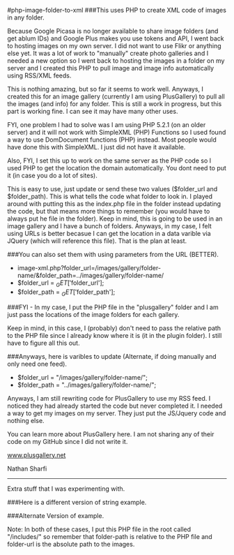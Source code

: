 

#php-image-folder-to-xml
###This uses PHP to create XML code of images in any folder.

Because Google Picasa is no longer available to share image folders (and get ablum IDs) and Google Plus makes you use tokens and API, I went back to hosting images on my own server. I did not want to use Flikr or anything else yet. It was a lot of work to "manually" create photo galleries and I needed a new option so I went back to hosting the images in a folder on my server and I created this PHP to pull image and image info automatically using RSS/XML feeds.

This is nothing amazing, but so far it seems to work well. Anyways, I created this for an image gallery (currently I am using PlusGallery) to pull all the images (and info) for any folder. This is still a work in progress, but this part is working fine. I can see it may have many other uses.

FYI, one problem I had to solve was I am using PHP 5.2.1 (on an older server) and it will not work with SimpleXML (PHP) Functions so I used found a way to use DomDocument functions (PHP) instead. Most people would have done this with SimpleXML. I just did not have it available. 

Also, FYI, I set this up to work on the same server as the PHP code so I used PHP to get the location the domain automatically. You dont need to put it (in case you do a lot of sites).

This is easy to use, just update or send these two values ($folder_url and $folder_path). This is what tells the code what folder to look in. I played around with putting this as the index.php file in the folder instead updating the code, but that means more things to remember (you would have to always put he file in the folder). Keep in mind, this is going to be used in an image gallery and I have a bunch of folders. Anyways, in my case, I felt using URLs is better becasue I can get the location in a data varible via JQuery (which will reference this file). That is the plan at least. 

###You can also set them with using parameters from the URL (BETTER).

- image-xml.php?folder_url=/images/gallery/folder-name/&folder_path=../images/gallery/folder-name/
- $folder_url = $_GET['$folder_url'];
- $folder_path = $_GET['$folder_path'];

###FYI - In my case, I put the PHP file in the "plusgallery" folder and I am just pass the locations of the image folders for each gallery.
    <div id="plusgallery" data-type="local" data-image-path="/images/gallery/folder-name/"></div>
    
Keep in mind, in this case, I (probably) don't need to pass the relative path to the PHP file since I already know where it is (it in the plugin folder). I still have to figure all this out.

###Anyways, here is varibles to update (Alternate, if doing manually and only need one feed).

- $folder_url = "/images/gallery/folder-name/";
- $folder_path = "../images/gallery/folder-name/";

Anyways, I am still rewriting code for PlusGallery to use my RSS feed. I noticed they had already started the code but never completed it. I needed a way to get my images on my server. They just put the JS/Jquery code and nothing else.

You can learn more about PlusGallery here. I am not sharing any of their code on my GitHub since I did not write it.

www.plusgallery.net

Nathan Sharfi

--------------------

Extra stuff that I was experimenting with.

###Here is a different version of string example.
    <div id="plusgallery" data-type="local" data-image-path="/includes/image-xml.php?folder_url=/images/gallery/folder-name/&folder_path=../images/gallery/folder-name/"></div>

###Alternate Version of example.
    <div id="plusgallery" data-type="local" data-image-path="/includes/image-xml.php" folder-url="/images/gallery/folder-name/" folder-path="../images/gallery/folder-name/"></div>

Note: In both of these cases, I put this PHP file in the root called "/includes/" so remember that folder-path is relative to the PHP file and folder-url is the absolute path to the images.
